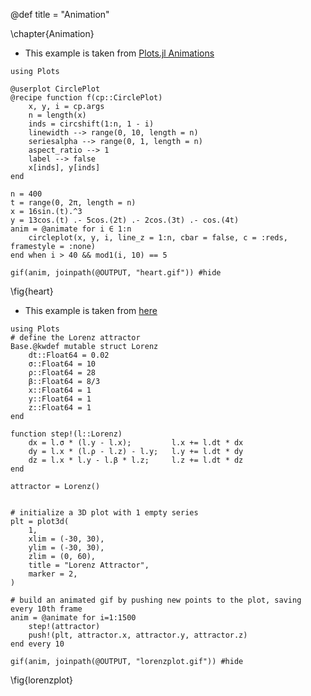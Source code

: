 @def title = "Animation"

\chapter{Animation}

- This example is taken from [Plots.jl Animations](https://docs.juliaplots.org/latest/animations/)

```julia:gifplot
using Plots

@userplot CirclePlot
@recipe function f(cp::CirclePlot)
    x, y, i = cp.args
    n = length(x)
    inds = circshift(1:n, 1 - i)
    linewidth --> range(0, 10, length = n)
    seriesalpha --> range(0, 1, length = n)
    aspect_ratio --> 1
    label --> false
    x[inds], y[inds]
end

n = 400
t = range(0, 2π, length = n)
x = 16sin.(t).^3
y = 13cos.(t) .- 5cos.(2t) .- 2cos.(3t) .- cos.(4t)
anim = @animate for i ∈ 1:n
    circleplot(x, y, i, line_z = 1:n, cbar = false, c = :reds, framestyle = :none)
end when i > 40 && mod1(i, 10) == 5

gif(anim, joinpath(@OUTPUT, "heart.gif")) #hide
```

\fig{heart}

- This example is taken from [here](http://docs.juliaplots.org/latest/#Intro-to-Plots-in-Julia)

```julia:lorenzplot
using Plots
# define the Lorenz attractor
Base.@kwdef mutable struct Lorenz
    dt::Float64 = 0.02
    σ::Float64 = 10
    ρ::Float64 = 28
    β::Float64 = 8/3
    x::Float64 = 1
    y::Float64 = 1
    z::Float64 = 1
end

function step!(l::Lorenz)
    dx = l.σ * (l.y - l.x);         l.x += l.dt * dx
    dy = l.x * (l.ρ - l.z) - l.y;   l.y += l.dt * dy
    dz = l.x * l.y - l.β * l.z;     l.z += l.dt * dz
end

attractor = Lorenz()


# initialize a 3D plot with 1 empty series
plt = plot3d(
    1,
    xlim = (-30, 30),
    ylim = (-30, 30),
    zlim = (0, 60),
    title = "Lorenz Attractor",
    marker = 2,
)

# build an animated gif by pushing new points to the plot, saving every 10th frame
anim = @animate for i=1:1500
    step!(attractor)
    push!(plt, attractor.x, attractor.y, attractor.z)
end every 10

gif(anim, joinpath(@OUTPUT, "lorenzplot.gif")) #hide
```

\fig{lorenzplot}